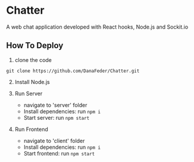 # Chatter
A web chat application developed with React hooks, Node.js and Sockit.io

## How To Deploy

1. clone the code
```shell
git clone https://github.com/DanaFeder/Chatter.git
```
2. Install Node.js

3. Run Server
   - navigate to 'server' folder
   - Install dependencies: run `npm i`
   - Start server: run `npm start`
 
4. Run Frontend
   - navigate to 'client' folder
   - Install dependencies: run `npm i`
   - Start frontend: run `npm start`

